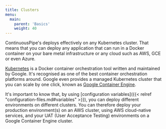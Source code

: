 ```yaml
---
title: Clusters
menu:
  main:
    parent: 'Basics'
    weight: 40
---
```

ContinuousPipe's deploys effectively on any Kubernetes cluster. That means that you can deploy any application that can run in a Docker container on your bare metal infrastructure or any cloud such as AWS, GCE or even Azure.

[Kubernetes](https://kubernetes.io) is a Docker container orchestration tool written and maintained by Google. It's recognised as one of the best container orchestration platforms around. Google even provides a managed Kubernetes cluster that you can scale by one click, known as [Google Container Engine](https://cloud.google.com/container-engine/).

It's important to know that, by using [configuration variables]({{< relref "configuration-files.md#variables" >}}), you can deploy different environments on different clusters. You can therefore deploy your production environment(s) on an AWS cluster, using AWS cloud-native services, and your UAT (User Acceptance Testing) environments on a Google Container Engine cluster.
